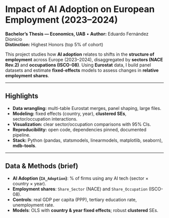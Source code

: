 # Impact of AI Adoption on European Employment (2023–2024)

**Bachelor’s Thesis — Economics, UAB** • **Author:** Eduardo Fernández Dionicio  
**Distinction:** Highest Honors (top 5% of cohort)

This project studies how **AI adoption** relates to shifts in the **structure of employment** across Europe (2023–2024), disaggregated by **sectors (NACE Rev.2)** and **occupations (ISCO-08)**. Using **Eurostat** data, I build panel datasets and estimate **fixed-effects** models to assess changes in **relative employment shares**.

---

## Highlights
- **Data wrangling:** multi-table Eurostat merges, panel shaping, large files.
- **Modeling:** fixed effects (country, year), **clustered SEs**, sector/occupation interactions.
- **Visualization:** clear sector/occupation comparisons with 95% CIs.
- **Reproducibility:** open code, dependencies pinned, documented pipeline.
- **Stack:** Python (pandas, statsmodels, linearmodels, matplotlib, seaborn), **mdb-tools**.

---

## Data & Methods (brief)
- **AI Adoption (`IA_Adoption`)**: % of firms using any AI tech (sector × country × year).
- **Employment shares**: `Share_Sector` (NACE) and `Share_Occupation` (ISCO-08).
- **Controls**: real GDP per capita (PPP), tertiary education rate, unemployment rate.
- **Models**: OLS with **country & year fixed effects**; robust **clustered** SEs.
